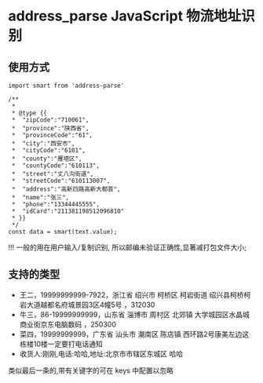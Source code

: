 # address_parse JavaScript 物流地址识别

## 使用方式
    
```
import smart from 'address-parse'

/**
 * 
 * @type {{
 *  "zipCode":"710061", 
 *  "province":"陕西省",
 *  "provinceCode":"61",
 *  "city":"西安市",
 *  "cityCode":"6101",
 *  "county":"雁塔区",
 *  "countyCode":"610113",
 *  "street":"丈八沟街道",
 *  "streetCode":"610113007",
 *  "address":"高新四路高新大都荟",
 *  "name":"张三",
 *  "phone":"13344445555",
 *  "idCard":"211381198512096810"
 * }}
 */
const data = smart(text.value);
```

!!! 一般的用在用户输入/复制识别, 所以邮编未验证正确性,显著减打包文件大小;

## 支持的类型

- 王二，19999999999-7922，浙江省 绍兴市 柯桥区 柯岩街道 绍兴县柯桥柯岩大道越都名府城景园3区4幢5号 ，312030
- 牛三，86-19999999999，山东省 淄博市 周村区 北郊镇 大学城园区水晶城商业街京东电脑数码 ，250300
- 菜四，19999999999，广东省 汕头市 潮南区 陈店镇 西环路2号康美左边这栋楼10楼一定要打电话通知
- 收货人:刚刚,电话:哈哈,地址:北京市市辖区东城区 哈哈

类似最后一条的,带有关键字的可在 keys 中配置以忽略
